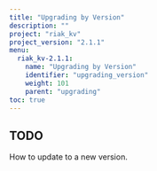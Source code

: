 ```yaml
---
title: "Upgrading by Version"
description: ""
project: "riak_kv"
project_version: "2.1.1"
menu:
  riak_kv-2.1.1:
    name: "Upgrading by Version"
    identifier: "upgrading_version"
    weight: 101
    parent: "upgrading"
toc: true
---
```


## TODO

How to update to a new version.

